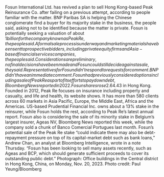 Fosun International Ltd. has revived a plan to sell Hong Kong-based Peak Reinsurance Co. after failing on a previous attempt, according to people familiar with the matter.
BNP Paribas SA is helping the Chinese conglomerate find a buyer for its majority stake in the business, the people said, asking not to be identified because the matter is private. Fosun is potentially seeking a valuation of about $1 billion for the company known as Peak Re, the people said.
A formal sale process is under way and marketing materials have been sent to prospective bidders, including private equity firms and Asia-based financial services companies, the people said. Considerations are preliminary, no final decisions have been made and Fosun could still decide against a sale, they said.
Representatives for Fosun didn’t respond to requests for comment. BNP didn’t have an immediate comment.
Fosun had previously considered options including a sale of Peak Re as part of its efforts to pay down debt, Bloomberg News reported in 2022. Fosun shares rose 2.6% Thursday to close at HK$4.43 in Hong Kong.
Founded in 2012, Peak Re focuses on insurance including property and casualty, and life and health, its website shows. It has more than 580 clients across 60 markets in Asia Pacific, Europe, the Middle East, Africa and the Americas. US-based Prudential Financial Inc. owns about a 13% stake in the reinsurer, while Fosun holds the rest, according to Peak Re’s latest annual report.
Fosun also is considering the sale of its minority stake in Belgium’s largest insurer, Ageas NV, Bloomberg News reported this week, while the company sold a chunk of Banco Comercial Portugues last month.
Fosun’s potential sale of the Peak Re stake “could indicate there may also be debt-repayment pressure on top of its capital-market debt such as bank loans,” Andrew Chan, an analyst at Bloomberg Intelligence, wrote in a note Thursday. “Fosun has been looking to sell many assets recently, such as Ageas and BCP, which should generate sufficient proceeds to cover its outstanding public debt.”
Photograph: Office buildings in the Central district in Hong Kong, China, on Monday, Nov. 20, 2023. Photo credit: Paul Yeung/Bloomberg